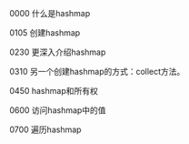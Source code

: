 0000 什么是hashmap

0105 创建hashmap

0230 更深入介绍hashmap

0310 另一个创建hashmap的方式：collect方法。

0450 hashmap和所有权

0600 访问hashmap中的值

0700 遍历hashmap